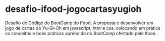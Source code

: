 # desafio-ifood-jogocartasyugioh

Desafio de Código do BootCamp do Ifood. A proposta é desenvolver um jogo de cartas do Yu-Gi-Oh em javascript, html e css, colocando em prática os conceitos e boas práticas aprendido no BootCamp ofertado pelo Ifood.
